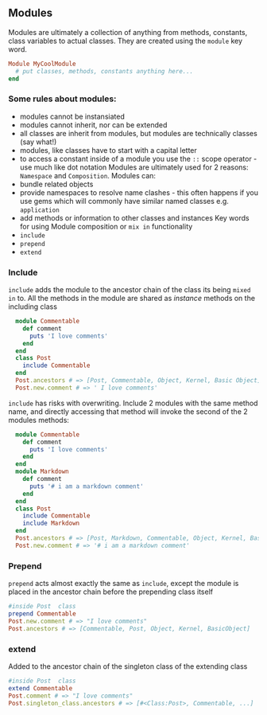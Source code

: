 ## Modules
Modules are ultimately a collection of anything from methods, constants, class variables to actual classes.
They are created using the `module` key word.
```rb
Module MyCoolModule
  # put classes, methods, constants anything here...
end
```
### Some rules about modules:
- modules cannot be instansiated
- modules cannot inherit, nor can be extended
- all classes are inherit from modules, but modules are technically classes (say what!)
- modules, like classes have to start with a capital letter
- to access a constant inside of a module you use the `::` scope operator - use much like dot notation
Modules are ultimately used for 2 reasons: `Namespace` and `Composition`. Modules can:
- bundle related objects
- provide namespaces to resolve name clashes - this often happens if you use gems which will commonly have similar named classes e.g. `application`
- add methods or information to other classes and instances
Key words for using Module composition or `mix in` functionality
- `include`
- `prepend`
- `extend`
### Include
`include` adds the module to the ancestor chain of the class its being `mixed in` to.
All the methods in the module are shared as _instance_ methods on the including class
```rb
  module Commentable
    def comment
      puts 'I love comments'
    end
  end
  class Post
    include Commentable
  end
  Post.ancestors # => [Post, Commentable, Object, Kernel, Basic Object]
  Post.new.comment # => ' I love comments'
```
`include` has risks with overwriting. Include 2 modules with the same method name, and directly accessing that method will invoke the second of the 2 modules methods:
```rb
  module Commentable
    def comment
      puts 'I love comments'
    end
  end
  module Markdown
    def comment
      puts '# i am a markdown comment'
    end
  end
  class Post
    include Commentable
    include Markdown
  end
  Post.ancestors # => [Post, Markdown, Commentable, Object, Kernel, Basic Object]
  Post.new.comment # => '# i am a markdown comment'
```
### Prepend
`prepend` acts almost exactly the same as `include`, except the module is placed in the ancestor chain before the prepending class itself
```rb
#inside Post  class
prepend Commentable
Post.new.comment # => "I love comments"
Post.ancestors # => [Commentable, Post, Object, Kernel, BasicObject]
```
### extend
Added to the ancestor chain of the singleton class of the extending class
```rb
#inside Post  class
extend Commentable
Post.comment # => "I love comments"
Post.singleton_class.ancestors # => [#<Class:Post>, Commentable, ...]